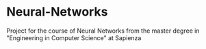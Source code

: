 # Neural-Networks
Project for the course of Neural Networks from the master degree in "Engineering in Computer Science" at Sapienza
